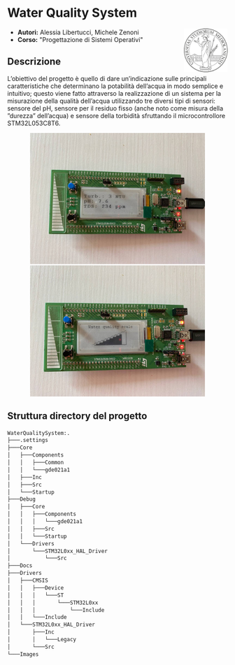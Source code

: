 # Water Quality System

<img src="/Images/unimi_logo.jpg" alt="LOGO" width="100" align="right"/>

- **Autori:** Alessia Libertucci, Michele Zenoni
- **Corso:** "Progettazione di Sistemi Operativi" 


## Descrizione
L’obiettivo del progetto è quello di dare un’indicazione sulle principali caratteristiche che determinano la potabilità dell’acqua in modo semplice e intuitivo; questo viene fatto attraverso la realizzazione di un sistema per la misurazione della qualità dell’acqua utilizzando tre diversi tipi di sensori: sensore del pH, sensore per il residuo fisso (anche noto come misura della ”durezza” dell’acqua) e sensore della torbidità sfruttando il microcontrollore STM32L053C8T6.

<p align="center">
  <img src="/Images/WaterParamOutput.jpg" alt="STM32L053C8T6 (1)" title="Misure su EPD" width="400"/>
  <img src="/Images/WaterScaleOutput.jpg" alt="STM32L053C8T6 (2)" title="Scala di qualità su EPD" width="400"/>
</p>

## Struttura directory del progetto
```bash
WaterQualitySystem:.
├───.settings
├───Core
│   ├───Components
│   │   ├───Common
│   │   └───gde021a1
│   ├───Inc
│   ├───Src
│   └───Startup
├───Debug
│   ├───Core
│   │   ├───Components
│   │   │   └───gde021a1
│   │   ├───Src
│   │   └───Startup
│   └───Drivers
│       └───STM32L0xx_HAL_Driver
│           └───Src
├───Docs
├───Drivers
│   ├───CMSIS
│   │   ├───Device
│   │   │   └───ST
│   │   │       └───STM32L0xx
│   │   │           └───Include
│   │   └───Include
│   └───STM32L0xx_HAL_Driver
│       ├───Inc
│       │   └───Legacy
│       └───Src
└───Images
```
